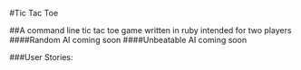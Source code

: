 #Tic Tac Toe

##A command line tic tac toe game written in ruby intended for two players
####Random AI coming soon
####Unbeatable AI coming soon

###User Stories:

